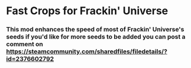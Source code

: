 
# Fast Crops for Frackin' Universe

### This mod enhances the speed of most of Frackin' Universe's seeds if you'd like for more seeds to be added you can post a comment on https://steamcommunity.com/sharedfiles/filedetails/?id=2376602792